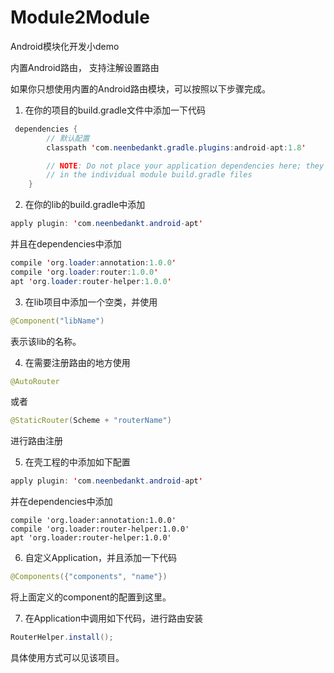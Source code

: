 # Module2Module
Android模块化开发小demo

内置Android路由， 支持注解设置路由

如果你只想使用内置的Android路由模块，可以按照以下步骤完成。
1. 在你的项目的build.gradle文件中添加一下代码
``` java
 dependencies {
        // 默认配置
        classpath 'com.neenbedankt.gradle.plugins:android-apt:1.8'

        // NOTE: Do not place your application dependencies here; they belong
        // in the individual module build.gradle files
    }
```

2. 在你的lib的build.gradle中添加

``` java
apply plugin: 'com.neenbedankt.android-apt'
```
并且在dependencies中添加
``` java
compile 'org.loader:annotation:1.0.0'
compile 'org.loader:router:1.0.0'
apt 'org.loader:router-helper:1.0.0'
```

3. 在lib项目中添加一个空类，并使用
``` java
@Component("libName")
```
表示该lib的名称。

4. 在需要注册路由的地方使用
``` java
@AutoRouter
```
或者
``` java
@StaticRouter(Scheme + "routerName")
```
进行路由注册

5. 在壳工程的中添加如下配置

``` java
apply plugin: 'com.neenbedankt.android-apt'
```
并在dependencies中添加
```
compile 'org.loader:annotation:1.0.0'
compile 'org.loader:router-helper:1.0.0'
apt 'org.loader:router-helper:1.0.0'
```

6. 自定义Application，并且添加一下代码
``` java
@Components({"components", "name"})
```
将上面定义的component的配置到这里。

7. 在Application中调用如下代码，进行路由安装
``` java
RouterHelper.install();
```
具体使用方式可以见该项目。
